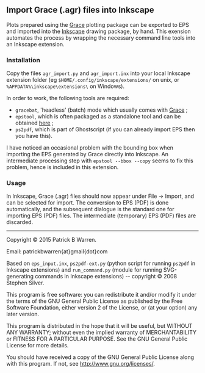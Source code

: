 ## Import Grace (.agr) files into Inkscape

Plots prepared using the
[Grace](http://plasma-gate.weizmann.ac.il/Grace/ "Grace home page")
plotting package can be exported to EPS and imported into the
[Inkscape](https://inkscape.org/en/ "Inkscape home page") drawing
package, by hand.  This exension automates the process by wrapping
the necessary command line tools into an Inkscape extension.

### Installation

Copy the files `agr_import.py` and `agr_import.inx` into your local
Inkscape extension folder (eg `$HOME/.config/inkscape/extensions/` on
unix, or `%APPDATA%\inkscape\extensions\` on Windows).

In order to work, the following tools are required:

* `gracebat`, 'headless' (batch) mode which usually comes with
[Grace](http://plasma-gate.weizmann.ac.il/Grace/ "Grace home page") ;
* `epstool`, which is often packaged as a standalone tool and can be
obtained [here](http://pages.cs.wisc.edu/~ghost/gsview/epstool.htm
"epstool home page") ;
* `ps2pdf`, which is part of Ghostscript (if you
can already import EPS then you have this).

I have noticed an occasional problem with the bounding box when
importing the EPS generated by Grace directly into Inkscape.  An
intermediate processing step with `epstool --bbox --copy` seems to fix
this problem, hence is included in this extension.

### Usage

In Inkscape, Grace (.agr) files should now appear under File &rarr;
Import, and can be selected for import.  The conversion to EPS (PDF)
is done automatically, and the subsequent dialogue is the standard one
for importing EPS (PDF) files.  The intermediate (temporary) EPS (PDF)
files are discarded.

---

Copyright &copy; 2015 Patrick B Warren.

Email: patrickbwarren{at}gmail{dot}com

Based on `eps_input.inx`, `ps2pdf-ext.py` (python script for running
`ps2pdf` in Inkscape extensions) and `run_command.py` (module for
running SVG-generating commands in Inkscape extensions) -- copyright
&copy; 2008 Stephen Silver.

This program is free software: you can redistribute it and/or modify
it under the terms of the GNU General Public License as published by
the Free Software Foundation, either version 2 of the License, or
(at your option) any later version.

This program is distributed in the hope that it will be useful, but
WITHOUT ANY WARRANTY; without even the implied warranty of
MERCHANTABILITY or FITNESS FOR A PARTICULAR PURPOSE.  See the GNU
General Public License for more details.

You should have received a copy of the GNU General Public License
along with this program.  If not, see
<http://www.gnu.org/licenses/>.
